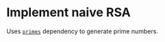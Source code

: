 # Implement naive RSA

Uses [`primes`](https://docs.rs/primes/latest/primes/) dependency to generate prime numbers.

